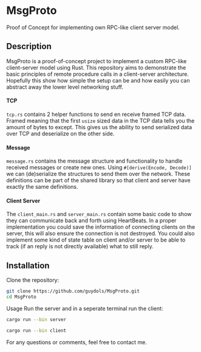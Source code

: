 # MsgProto

Proof of Concept for implementing own RPC-like client server model.

## Description

MsgProto is a proof-of-concept project to implement a custom RPC-like client-server model using Rust. This repository aims to demonstrate the basic principles of remote procedure calls in a client-server architecture. Hopefully this show how simple the setup can be and how easily you can abstract away the lower level networking stuff.

#### TCP
```tcp.rs``` contains 2 helper functions to send en receive framed TCP data.
Framed meaning that the first ```usize``` sized data in the TCP data tells you the amount of bytes to except.
This gives us the ability to send serialized data over TCP and deserialize on the other side.

#### Message
```message.rs``` contains the message structure and functionality to handle received messages or create new ones.
Using ```#[derive(Encode, Decode)]``` we can (de)serialize the structures to send them over the network.
These definitions can be part of the shared library so that client and server have exactly the same definitions.

#### Client Server
The ```client_main.rs``` and ```server_main.rs``` contain some basic code to show they can communicate back and forth using HeartBeats.
In a proper implementation you could save the information of connecting clients on the server, this will also ensure the connection is not destroyed.
You could also implement some kind of state table on client and/or server to be able to track (if an reply is not directly available) what to still reply.

## Installation

Clone the repository:
```bash
git clone https://github.com/guydols/MsgProto.git
cd MsgProto
```

Usage
Run the server and in a seperate terminal run the client:
```bash
cargo run --bin server

cargo run --bin client
```


For any questions or comments, feel free to contact me.
